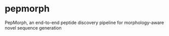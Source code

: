 # pepmorph
PepMorph, an end-to-end peptide discovery pipeline for morphology-aware novel sequence generation
